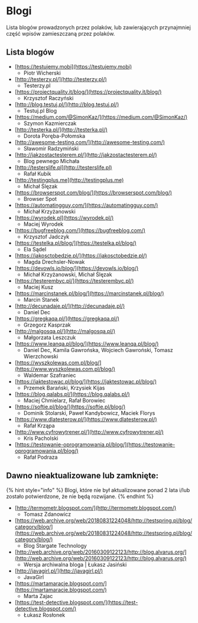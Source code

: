 # Blogi

Lista blogów prowadzonych przez polaków, lub zawierających przynajmniej część wpisów zamieszczaną przez polaków.

## Lista blogów

* [https://testujemy.mobi](https://testujemy.mobi)
  * Piotr Wicherski
* [http://testerzy.pl/](http://testerzy.pl/)
  * Testerzy.pl
* [https://projectquality.it/blog/](https://projectquality.it/blog/)
  * Krzysztof Raczyński
* [http://blog.testuj.pl/](http://blog.testuj.pl/)
  * Testuj.pl Blog
* [https://medium.com/@SimonKaz/](https://medium.com/@SimonKaz/)
  * Szymon Kazmierczak
* [http://testerka.pl/](http://testerka.pl/)
  * Dorota Poręba-Połomska
* [http://awesome-testing.com/](http://awesome-testing.com/)
  * Sławomir Radzymiński
* [http://jakzostactesterem.pl/](http://jakzostactesterem.pl/)
  * Blog pewnego Michała
* [http://testerslife.pl](http://testerslife.pl)
  * Rafał Kubik
* [http://testingplus.me](http://testingplus.me)
  * Michał Ślęzak
* [https://browserspot.com/blog/](https://browserspot.com/blog/)
  * Browser Spot
* [https://automatingguy.com/](https://automatingguy.com/)
  * Michał Krzyżanowski
* [https://wyrodek.pl](https://wyrodek.pl/)
  * Maciej Wyrodek
* [https://bugfreeblog.com/](https://bugfreeblog.com/)
  * Krzysztof Jadczyk
* [https://testelka.pl/blog/](https://testelka.pl/blog/)
  * Ela Sądel
* [https://jakosctobedzie.pl/](https://jakosctobedzie.pl/)
  * Magda Drechsler-Nowak
* [https://devowls.io/blog/](https://devowls.io/blog/)
  * Michał Krzyżanowski, Michał Ślęzak
* [https://testerembyc.pl/](https://testerembyc.pl/)
  * Maciej Kusz
* [https://marcinstanek.pl/blog/](https://marcinstanek.pl/blog/)
  * Marcin Stanek
* [http://decunadaje.pl/](http://decunadaje.pl/)
  * Daniel Dec
* [https://gregkaqa.pl/](https://gregkaqa.pl/)
  * Grzegorz Kasprzak
* [http://malgosqa.pl/](http://malgosqa.pl/)
  * Małgorzata Leszczuk
* [https://www.leanqa.pl/blog/](https://www.leanqa.pl/blog/)
  * Daniel Dec, Kamila Gawrońska, Wojciech Gawroński, Tomasz Wierzchowski
* [https://wyszkolewas.com.pl/blog/](https://www.wyszkolewas.com.pl/blog/)
  * Waldemar Szafraniec
* [https://jaktestowac.pl/blog/](https://jaktestowac.pl/blog/)
  * Przemek Barański, Krzysiek Kijas
* [https://blog.qalabs.pl/](https://blog.qalabs.pl/)
  * Maciej Chmielarz, Rafał Borowiec
* [https://softie.pl/blog/](https://softie.pl/blog/)
  * Dominik Stolarski, Paweł Kandybowicz, Maciek Florys
* [https://www.dlatesterow.pl/](https://www.dlatesterow.pl/)
  * Rafał Krząpa
* [http://www.cyfrowytrener.pl/](http://www.cyfrowytrener.pl/)
  * Kris Pacholski
* [https://testowanie-oprogramowania.pl/blog/](https://testowanie-oprogramowania.pl/blog/)
  * Rafał Podraza

## Dawno nieaktualizowane lub zamknięte:

{% hint style="info" %}
Blogi, które nie był aktualizowane ponad 2 lata i/lub zostało potwierdzone, że nie będą rozwijane.
{% endhint %}

* [http://termometr.blogspot.com/](http://termometr.blogspot.com/)
  * Tomasz Zdanowicz
* [https://web.archive.org/web/20180831224048/http://testspring.pl/blog/category/blog/](https://web.archive.org/web/20180831224048/http://testspring.pl/blog/category/blog/)
  * Blog Stargate Technology
* [http://web.archive.org/web/20160309122123/http://blog.alvarus.org/](http://web.archive.org/web/20160309122123/http://blog.alvarus.org/)
  * Wersja archiwalna bloga \| Łukasz Jasiński 
* [http://javagirl.pl/](http://javagirl.pl/)
  * JavaGirl
* [https://martamaracje.blogspot.com/](https://martamaracje.blogspot.com/)
  * Marta Zajac
* [https://test-detective.blogspot.com/](https://test-detective.blogspot.com/)
  * Łukasz Rosłonek

